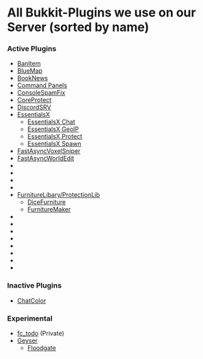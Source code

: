 # All Bukkit-Plugins we use on our Server (sorted by name)
### Active Plugins
- [BanItem](https://www.spigotmc.org/resources/banitem-1-7-1-17.67701/)
- [BlueMap](https://www.spigotmc.org/resources/bluemap.83557/)
- [BookNews](https://www.spigotmc.org/resources/booknews-1-8-1-17.61163/)
- [Command Panels](https://www.spigotmc.org/resources/command-panels-custom-guis.67788/)
- [ConsoleSpamFix](https://www.spigotmc.org/resources/console-spam-fix.18410/)
- [CoreProtect](https://www.spigotmc.org/resources/coreprotect.8631/)
- [DiscordSRV](https://www.spigotmc.org/resources/discordsrv.18494/)
- [EssentialsX](https://www.spigotmc.org/resources/essentialsx.9089/)
  - [EssentialsX Chat](https://essentialsx.net/downloads.html)
  - [EssentialsX GeoIP](https://essentialsx.net/downloads.html)
  - [EssentialsX Protect](https://essentialsx.net/downloads.html)
  - [EssentialsX Spawn](https://essentialsx.net/downloads.html)
- [FastAsyncVoxelSniper](https://intellectualsites.github.io/download/favs.html)
- [FastAsyncWorldEdit](https://www.spigotmc.org/resources/fast-async-worldedit.13932/)
- []()
- []()
- []()
- []()
- [FurnitureLibary/ProtectionLib](https://www.spigotmc.org/resources/furniturelibary-protectionlib.9368/)
  - [DiceFurniture](https://www.spigotmc.org/resources/dicefurniture-plugin-m%C3%B6bel-plugin.6006/)
  - [FurnitureMaker](https://www.spigotmc.org/resources/furnituremaker.20667/)
- []()
- []()
- []()
- []()
- []()
- []()
- []()
- []()

### Inactive Plugins
- [ChatColor](https://www.spigotmc.org/resources/chatcolor.22692/)

### Experimental
- [fc_todo](https://) (Private)
- [Geyser](https://github.com/GeyserMC/Geyser)
  - [Floodgate](https://github.com/GeyserMC/Floodgate)
